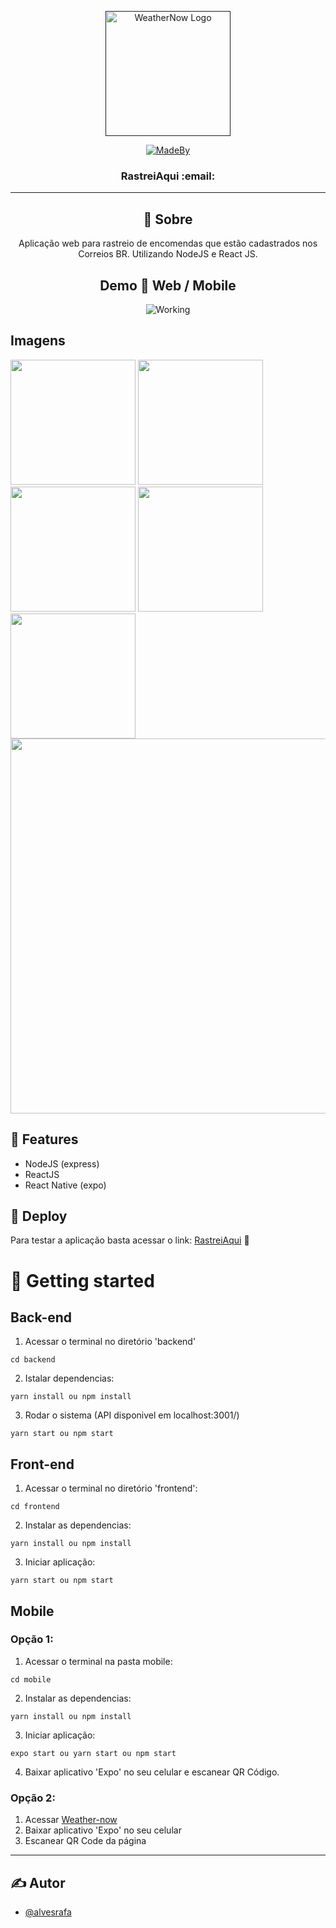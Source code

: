 <p align="center">
  <a href="" rel="noopener">
 <img width=200px height=200px src="https://i.imgur.com/Aby9wnl.png" alt="WeatherNow Logo"></a>

 <div align="center">
 
 [![MadeBy](https://img.shields.io/badge/created%20by-raufa-red)](https://github.com/alvesrafa)
 </div>
</p>

<h3 align="center">RastreiAqui :email: </h3>


---
<div align="center"> 
  
  
## 🧐 Sobre <a name = "about"> </a>

Aplicação web para rastreio de encomendas que estão cadastrados nos Correios BR. Utilizando NodeJS e React JS.

## Demo 🎥 Web / Mobile  <a name = "demo"></a>
<div width="100%">
  
  ![Working](https://media.giphy.com/media/Q7X6C2G2vV0q1Ywt6K/giphy.gif)
  
</div>
</div>

## <strong>Imagens</strong>
<span>
<img src="https://i.imgur.com/otpaLj6.jpg" width="200">
</span>
<span>
<img src="https://i.imgur.com/QiDhDWO.jpg" width="200">
</span>
<span>
<img src="https://i.imgur.com/yUT4TLn.jpg" width="200">
</span>
<span>
<img src="https://i.imgur.com/QiDhDWO.jpg" width="200">
</span>
<span>
<img src="https://i.imgur.com/AlBESKM.jpg" width="200">
</span>
<span>
<img src="https://i.imgur.com/L503bME.png" width="600">
</span>

## :wrench: <strong>Features</strong> 
- NodeJS (express)
- ReactJS
- React Native (expo)

## 🚀 <strong>Deploy</strong> <a name = "deployment"></a>
Para testar a aplicação basta acessar o link: [RastreiAqui](https://rastreiaqui.herokuapp.com "Hospedada na heroku, por isso um pouco mais lento") :page_with_curl:

# 🏁 <strong>Getting started</strong>
## <strong>Back-end</strong>
1. Acessar o terminal no diretório 'backend'
```
cd backend
```
2. Istalar dependencias:
```
yarn install ou npm install
```
3. Rodar o sistema (API disponivel em localhost:3001/)
```
yarn start ou npm start
```
## <strong>Front-end</strong>
1. Acessar o terminal no diretório 'frontend':
```
cd frontend
```
2. Instalar as dependencias:
```
yarn install ou npm install
```
3. Iniciar aplicação:
```
yarn start ou npm start
```
## <strong>Mobile</strong>
### <strong>Opção 1:</strong>

1. Acessar o terminal na pasta mobile:
```
cd mobile
```
2. Instalar as dependencias:
```
yarn install ou npm install
```
3. Iniciar aplicação:
```
expo start ou yarn start ou npm start 
```
4. Baixar aplicativo 'Expo' no seu celular e escanear QR Código.
### <strong>Opção 2:</strong>
1. Acessar [Weather-now](https://expo.io/@raufa/weather-now)
2. Baixar aplicativo 'Expo' no seu celular
3. Escanear QR Code da página
---

## ✍️ <strong>Autor</strong> <a name = "authors"></a>

- [@alvesrafa](https://github.com/alvesrafa) 
